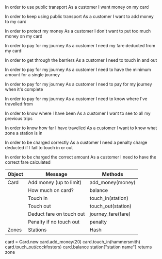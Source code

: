 In order to use public transport
As a customer
I want money on my card

In order to keep using public transport
As a customer
I want to add money to my card

In order to protect my money
As a customer
I don't want to put too much money on my card

In order to pay for my journey
As a customer
I need my fare deducted from my card

In order to get through the barriers
As a customer
I need to touch in and out

In order to pay for my journey
As a customer
I need to have the minimum amount for a single journey

In order to pay for my journey
As a customer
I need to pay for my journey when it's complete

In order to pay for my journey
As a customer
I need to know where I've travelled from

In order to know where I have been
As a customer
I want to see to all my previous trips

In order to know how far I have travelled
As a customer
I want to know what zone a station is in

In order to be charged correctly
As a customer
I need a penalty charge deducted if I fail to touch in or out

In order to be charged the correct amount
As a customer
I need to have the correct fare calculated



| Object        | Message                     | Methods                  |
| ------------- | --------------------------- | ------------------------ |
| Card          | Add money (up to limit)     | add_money(money)         |
|               | How much on card?           | balance                  |  
|               | Touch in                    | touch_in(station)        |
|               | Touch out                   | touch_out(station)       |
|               | Deduct fare on touch out    | journey_fare(fare)       |
|               | Penalty if no touch out     | penalty                  |
| Zones         | Stations                    | Hash                     |

card = Card.new
card.add_money(20)
card.touch_in(hammersmith)
card.touch_out(cockfosters)
card.balance
station["station name"] returns zone
